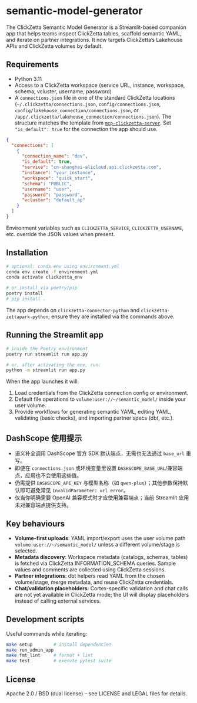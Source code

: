 # semantic-model-generator

The ClickZetta Semantic Model Generator is a Streamlit-based companion app that helps teams inspect ClickZetta tables, scaffold semantic YAML, and iterate on partner integrations. It now targets ClickZetta’s Lakehouse APIs and ClickZetta volumes by default.

## Requirements

- Python 3.11
- Access to a ClickZetta workspace (service URL, instance, workspace, schema, vcluster, username, password)
- A `connections.json` file in one of the standard ClickZetta locations (`~/.clickzetta/connections.json`, `config/connections.json`, `config/lakehouse_connection/connections.json`, or `/app/.clickzetta/lakehouse_connection/connections.json`). The structure matches the template from [`mcp-clickzetta-server`](https://github.com/yunqiqiliang/mcp-clickzetta-server/blob/main/config/connections-template.json). Set `"is_default": true` for the connection the app should use.

```json
{
  "connections": [
    {
      "connection_name": "dev",
      "is_default": true,
      "service": "cn-shanghai-alicloud.api.clickzetta.com",
      "instance": "your_instance",
      "workspace": "quick_start",
      "schema": "PUBLIC",
      "username": "user",
      "password": "password",
      "vcluster": "default_ap"
    }
  ]
}
```

Environment variables such as `CLICKZETTA_SERVICE`, `CLICKZETTA_USERNAME`, etc. override the JSON values when present.

## Installation

```bash
# optional: conda env using environment.yml
conda env create -f environment.yml
conda activate clickzetta_env

# or install via poetry/pip
poetry install
# pip install .
```

The app depends on `clickzetta-connector-python` and `clickzetta-zettapark-python`; ensure they are installed via the commands above.

## Running the Streamlit app

```bash
# inside the Poetry environment
poetry run streamlit run app.py

# or, after activating the env, run:
python -m streamlit run app.py
```

When the app launches it will:

1. Load credentials from the ClickZetta connection config or environment.
2. Default file operations to `volume:user://~/semantic_model/` inside your user volume.
3. Provide workflows for generating semantic YAML, editing YAML, validating (basic checks), and importing partner specs (dbt, etc.).

## DashScope 使用提示

- 语义补全调用 DashScope 官方 SDK 默认端点，无需也无法通过 `base_url` 重写。
- 即便在 `connections.json` 或环境变量里设置 `DASHSCOPE_BASE_URL`/兼容端点，应用也不会使用这些值。
- 仍需提供 `DASHSCOPE_API_KEY` 与模型名称（如 `qwen-plus`）；其他参数保持默认即可避免常见 `InvalidParameter: url error`。
- 仅当你明确需要 OpenAI 兼容模式时才应使用兼容端点；当前 Streamlit 应用未对兼容端点提供支持。

## Key behaviours

- **Volume-first uploads**: YAML import/export uses the user volume path `volume:user://~/semantic_model/` unless a different volume/stage is selected.
- **Metadata discovery**: Workspace metadata (catalogs, schemas, tables) is fetched via ClickZetta INFORMATION_SCHEMA queries. Sample values and comments are collected using ClickZetta sessions.
- **Partner integrations**: dbt helpers read YAML from the chosen volume/stage, merge metadata, and reuse ClickZetta credentials.
- **Chat/validation placeholders**: Cortex-specific validation and chat calls are not yet available in ClickZetta mode; the UI will display placeholders instead of calling external services.

## Development scripts

Useful commands while iterating:

```bash
make setup        # install dependencies
make run_admin_app
make fmt_lint     # format + lint
make test         # execute pytest suite
```

## License

Apache 2.0 / BSD (dual license) – see LICENSE and LEGAL files for details.
